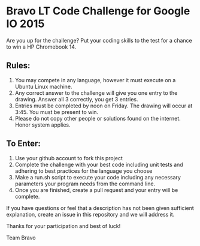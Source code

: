# Bravo LT Code Challenge for Google IO 2015

Are you up for the challenge? Put your coding skills to the test for a chance to win a HP Chromebook 14.

## Rules:
 1. You may compete in any language, however it must execute on a Ubuntu Linux machine.
 2. Any correct answer to the challenge will give you one entry to the drawing.  Answer all 3 correctly, you get 3 entries.
 3. Entries must be completed by noon on Friday.  The drawing will occur at 3:45.  You must be present to win.
 4. Please do not copy other people or solutions found on the internet.  Honor system applies.

## To Enter:
 1. Use your github account to fork this project
 2. Complete the challenge with your best code including unit tests and adhering to best practices for the language you choose
 3. Make a run.sh script to execute your code including any necessary parameters your program needs from the command line.
 4. Once you are finished, create a pull request and your entry will be complete.

If you have questions or feel that a description has not been given sufficient explanation, create an issue in this repository and we will address it.

Thanks for your participation and best of luck!

Team Bravo
